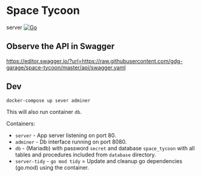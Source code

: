 # Space Tycoon

server [![Go](https://github.com/gdg-garage/space-tycoon/actions/workflows/go.yml/badge.svg)](https://github.com/gdg-garage/space-tycoon/actions/workflows/go.yml)

## Observe the API in Swagger
https://editor.swagger.io/?url=https://raw.githubusercontent.com/gdg-garage/space-tycoon/master/api/swagger.yaml

## Dev

```shell
docker-compose up sever adminer
```
This will also run container `db`.

Containers:
* `server` - App server listening on port 80.
* `adminer` - Db interface running on port 8080.
* `db` - (Mariadb) with password `secret` and database `space_tycoon` with all tables and procedures included from `database` directory.
* `server-tidy` - `go mod tidy` = Update and cleanup go dependencies (go.mod) using the container. 

